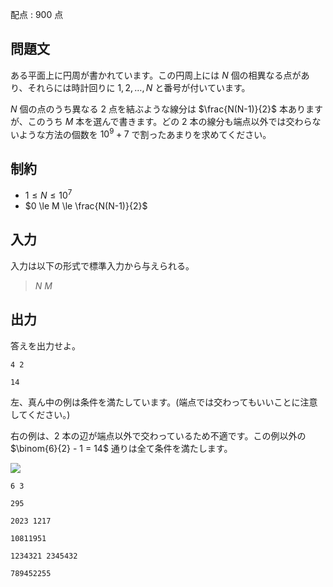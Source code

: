 配点 : $900$ 点

## 問題文

ある平面上に円周が書かれています。この円周上には $N$ 個の相異なる点があり、それらには時計回りに $1,2,\dots,N$ と番号が付いています。

$N$ 個の点のうち異なる $2$ 点を結ぶような線分は $\frac{N(N-1)}{2}$ 本ありますが、このうち $M$ 本を選んで書きます。どの $2$ 本の線分も端点以外では交わらないような方法の個数を $10^9+7$ で割ったあまりを求めてください。

## 制約

- $1 \le N \le 10^7$
- $0 \le M \le \frac{N(N-1)}{2}$

## 入力

入力は以下の形式で標準入力から与えられる。

> $N$ $M$

## 出力

答えを出力せよ。

```input1
4 2
```

```output1
14
```

左、真ん中の例は条件を満たしています。(端点では交わってもいいことに注意してください。)

右の例は、$2$ 本の辺が端点以外で交わっているため不適です。この例以外の $\binom{6}{2} - 1 = 14$ 通りは全て条件を満たします。

![](https://img.atcoder.jp/agc065/4854b47261fd9c54c2d25ee53c3e6be5.png)

```input2
6 3
```

```output2
295
```

```input3
2023 1217
```

```output3
10811951
```

```input4
1234321 2345432
```

```output4
789452255
```
